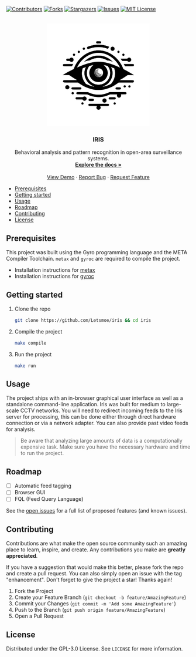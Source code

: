 [![Contributors][contributors-shield]][contributors-url]
[![Forks][forks-shield]][forks-url]
[![Stargazers][stars-shield]][stars-url]
[![Issues][issues-shield]][issues-url]
[![MIT License][license-shield]][license-url]

<br />
<div align="center">
  <a href="https://github.com/Letsmoe/iris">
    <img src="images/logo.svg" alt="Logo" width="280" height="280">
  </a>

<h3 align="center">IRIS</h3>

  <p align="center">
    Behavioral analysis and pattern recognition in open-area surveillance systems.
    <br />
    <a href="https://github.com/Letsmoe/iris"><strong>Explore the docs »</strong></a>
    <br />
    <br />
    <a href="https://github.com/Letsmoe/iris">View Demo</a>
    ·
    <a href="https://github.com/Letsmoe/iris/issues/new?labels=bug&template=bug-report---.md">Report Bug</a>
    ·
    <a href="https://github.com/Letsmoe/iris/issues/new?labels=enhancement&template=feature-request---.md">Request Feature</a>
  </p>
</div>

- [Prerequisites](#prerequisites)
- [Getting started](#getting-started)
- [Usage](#usage)
- [Roadmap](#roadmap)
- [Contributing](#contributing)
- [License](#license)

## Prerequisites

This project was built using the Gyro programming language and the META Compiler Toolchain. `metax` and `gyroc` are required to compile the project.

- Installation instructions for [metax](https://meta-lang.com/install)
- Installation instructions for [gyroc](https://gyro-lang.com/install)

## Getting started

1. Clone the repo
	 ```sh
	 git clone https://github.com/Letsmoe/iris && cd iris
	 ```
2. Compile the project
	 ```sh
	 make compile
	 ```
3. Run the project
	 ```sh
	 make run
	 ```

## Usage

The project ships with an in-browser graphical user interface as well as a standalone command-line application. Iris was built for medium to large-scale CCTV networks. You will need to redirect incoming feeds to the Iris server for processing, this can be done either through direct hardware connection or via a network adapter. You can also provide past video feeds for analysis.

> Be aware that analyzing large amounts of data is a computationally expensive task. Make sure you have the necessary hardware and time to run the project.


## Roadmap

- [ ] Automatic feed tagging
- [ ] Browser GUI
- [ ] FQL (Feed Query Language)

See the [open issues](https://github.com/Letsmoe/iris/issues) for a full list of proposed features (and known issues).

## Contributing

Contributions are what make the open source community such an amazing place to learn, inspire, and create. Any contributions you make are **greatly appreciated**.

If you have a suggestion that would make this better, please fork the repo and create a pull request. You can also simply open an issue with the tag "enhancement".
Don't forget to give the project a star! Thanks again!

1. Fork the Project
2. Create your Feature Branch (`git checkout -b feature/AmazingFeature`)
3. Commit your Changes (`git commit -m 'Add some AmazingFeature'`)
4. Push to the Branch (`git push origin feature/AmazingFeature`)
5. Open a Pull Request

## License

Distributed under the GPL-3.0 License. See `LICENSE` for more information.

[contributors-shield]: https://img.shields.io/github/contributors/Letsmoe/iris.svg?style=for-the-badge
[contributors-url]: https://github.com/Letsmoe/iris/graphs/contributors
[forks-shield]: https://img.shields.io/github/forks/Letsmoe/iris.svg?style=for-the-badge
[forks-url]: https://github.com/Letsmoe/iris/network/members
[stars-shield]: https://img.shields.io/github/stars/Letsmoe/iris.svg?style=for-the-badge
[stars-url]: https://github.com/Letsmoe/iris/stargazers
[issues-shield]: https://img.shields.io/github/issues/Letsmoe/iris.svg?style=for-the-badge
[issues-url]: https://github.com/Letsmoe/iris/issues
[license-shield]: https://img.shields.io/github/license/Letsmoe/iris.svg?style=for-the-badge
[license-url]: https://github.com/Letsmoe/iris/blob/master/LICENSE.txt